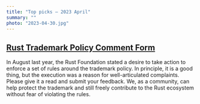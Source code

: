 ```yaml
---
title: "Top picks — 2023 April"
summary: ""
photo: "2023-04-30.jpg"
---
```


## [Rust Trademark Policy Comment Form](https://twitter.com/rust_foundation/status/1644132378858729474)

In August last year, the Rust Foundation stated a desire to take action to enforce a set of rules around the trademark policy. In principle, it is a good thing, but the execution was a reason for well-articulated complaints. Please give it a read and submit your feedback. We, as a community, can help protect the trademark and still freely contribute to the Rust ecosystem without fear of violating the rules.

## []()
